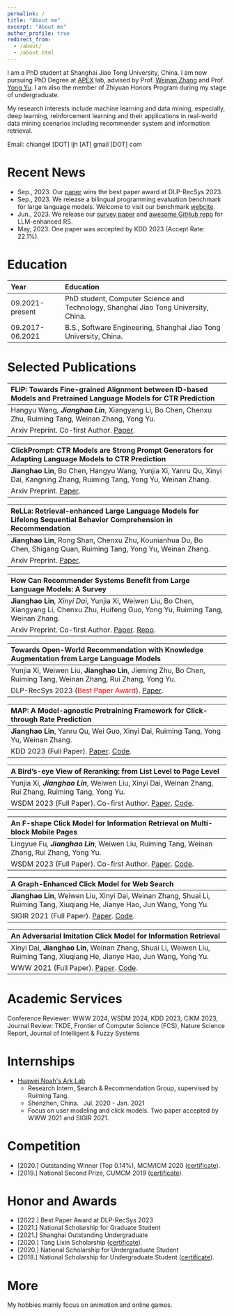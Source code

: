 ```yaml
---
permalink: /
title: "About me"
excerpt: "About me"
author_profile: true
redirect_from: 
  - /about/
  - /about.html
---
```


I am a PhD student at Shanghai Jiao Tong University, China. I am now pursuing PhD Degree at [APEX](http://apex.sjtu.edu.cn/) lab, advised by Prof. [Weinan Zhang](http://wnzhang.net) and Prof. [Yong Yu](http://apex.sjtu.edu.cn/members/yyu). I am also the member of Zhiyuan Honors Program during my stage of undergraduate.

My research interests include machine learning and data mining, especially, deep learning, reinforcement learning and their applications in real-world data mining scenarios including recommender system and information retrieval.
<!-- My research interests mainly focus on information retrieval and recommender systems. I seek to model user behaviors, better fulfill the user's information needs in online services, and debias the system to prevent it to generate harmful or offensive content. -->

Email: chiangel [DOT] ljh [AT] gmail [DOT] com

Recent News
======
- Sep., 2023. Our [paper](https://arxiv.org/abs/2306.10933) wins the best paper award at DLP-RecSys 2023. 
- Sep., 2023. We release a bilingual programming evaluation benchmark for large language models. Welcome to visit our benchmark [webcite](https://apex.sjtu.edu.cn/codeapex/).
- Jun., 2023. We release our [survey paper](https://arxiv.org/abs/2306.05817) and [awesome GitHub repo](https://github.com/CHIANGEL/Awesome-LLM-for-RecSys) for LLM-enhanced RS.
- May, 2023. One paper was accepted by KDD 2023 (Accept Rate: 22.1%).

Education
======

| Year | Education |
| :------ | :------ | 
| 09.2021-present | PhD student, Computer Science and Technology, Shanghai Jiao Tong University, China. |
| 09.2017-06.2021 | B.S., Software Engineering, Shanghai Jiao Tong University, China. |

Selected Publications
======

| **FLIP: Towards Fine-grained Alignment between ID-based Models and Pretrained Language Models for CTR Prediction** |
| :------ |  
| Hangyu Wang<sup>*</sup>, **Jianghao Lin**<sup>*</sup>, Xiangyang Li, Bo Chen, Chenxu Zhu, Ruiming Tang, Weinan Zhang, Yong Yu. |  
| Arxiv Preprint. Co-first Author. [Paper](https://arxiv.org/abs/2310.19453). 

| **ClickPrompt: CTR Models are Strong Prompt Generators for Adapting Language Models to CTR Prediction** |
| :------ |  
| **Jianghao Lin**, Bo Chen, Hangyu Wang, Yunjia Xi, Yanru Qu, Xinyi Dai, Kangning Zhang, Ruiming Tang, Yong Yu, Weinan Zhang. |  
| Arxiv Preprint. [Paper](https://arxiv.org/abs/2310.09234). 

| **ReLLa: Retrieval-enhanced Large Language Models for Lifelong Sequential Behavior Comprehension in Recommendation** |
| :------ |  
| **Jianghao Lin**, Rong Shan, Chenxu Zhu, Kounianhua Du, Bo Chen, Shigang Quan, Ruiming Tang, Yong Yu, Weinan Zhang. |  
| Arxiv Preprint. [Paper](https://arxiv.org/abs/2308.11131). 

| **How Can Recommender Systems Benefit from Large Language Models: A Survey**|
| :------ |  
| **Jianghao Lin**<sup>*</sup>, Xinyi Dai<sup>*</sup>, Yunjia Xi, Weiwen Liu, Bo Chen, Xiangyang Li, Chenxu Zhu, Huifeng Guo, Yong Yu, Ruiming Tang, Weinan Zhang. |  
| Arxiv Preprint. Co-first Author. [Paper](https://arxiv.org/abs/2306.05817). [Repo](https://github.com/CHIANGEL/Awesome-LLM-for-RecSys).

| **Towards Open-World Recommendation with Knowledge Augmentation from Large Language Models**|
| :------ |  
| Yunjia Xi, Weiwen Liu, **Jianghao Lin**, Jieming Zhu, Bo Chen, Ruiming Tang, Weinan Zhang, Rui Zhang, Yong Yu. |  
| DLP-RecSys 2023 (<font color=red>Best Paper Award</font>). [Paper](https://arxiv.org/abs/2306.10933). 

| **MAP: A Model-agnostic Pretraining Framework for Click-through Rate Prediction**|
| :------ |  
| **Jianghao Lin**, Yanru Qu, Wei Guo, Xinyi Dai, Ruiming Tang, Yong Yu, Weinan Zhang. |  
| KDD 2023 (Full Paper). [Paper](https://arxiv.org/abs/2308.01737). [Code](https://github.com/CHIANGEL/MAP-CODE).

| **A Bird’s-eye View of Reranking: from List Level to Page Level**|
| :------ |  
| Yunjia Xi<sup>*</sup>, **Jianghao Lin**<sup>*</sup>, Weiwen Liu, Xinyi Dai, Weinan Zhang, Rui Zhang, Ruiming Tang, Yong Yu. |  
| WSDM 2023 (Full Paper). Co-first Author. [Paper](https://arxiv.org/abs/2211.09303). [Code](https://github.com/YunjiaXi/Page-level-Attentional-Reranking).

| **An F-shape Click Model for Information Retrieval on Multi-block Mobile Pages**|
| :------ |  
| Lingyue Fu<sup>*</sup>, **Jianghao Lin**<sup>*</sup>, Weiwen Liu, Ruiming Tang, Weinan Zhang, Rui Zhang, Yong Yu. |  
| WSDM 2023 (Full Paper). Co-first Author. [Paper](https://arxiv.org/abs/2206.08604). [Code](https://github.com/fulingyue/F-shape-Click-Model-FSCM).

| **A Graph-Enhanced Click Model for Web Search**|
| :------ |  
| **Jianghao Lin**, Weiwen Liu, Xinyi Dai, Weinan Zhang, Shuai Li, Ruiming Tang, Xiuqiang He, Jianye Hao, Jun Wang, Yong Yu. |  
| SIGIR 2021 (Full Paper). [Paper](https://arxiv.org/abs/2206.08621). [Code](https://github.com/CHIANGEL/GraphCM).

| **An Adversarial Imitation Click Model for Information Retrieval**|
| :------ |  
| Xinyi Dai, **Jianghao Lin**, Weinan Zhang, Shuai Li, Weiwen Liu, Ruiming Tang, Xiuqiang He, Jianye Hao, Jun Wang, Yong Yu. |  
| WWW 2021 (Full Paper). [Paper](https://arxiv.org/abs/2104.06077). [Code](https://github.com/xydaisjtu/AICM).


Academic Services
======
Conference Reviewer: WWW 2024, WSDM 2024, KDD 2023, CIKM 2023, 
Journal Review: TKDE, Frontier of Computer Science (FCS), Nature Science Report, Journal of Intelligent & Fuzzy Systems


Internships
======
- [Huawei Noah's Ark Lab](http://www.noahlab.com.hk/)
  - Research Intern, Search & Recommendation Group, supervised by Ruiming Tang.
  - Shenzhen, China.&ensp; Jul. 2020 - Jan. 2021
  - Focus on user modeling and click models. Two paper accepted by WWW 2021 and SIGIR 2021.

Competition
======
- [2020.] Outstanding Winner (Top 0.14%), MCM/ICM 2020 ([certificate](https://chiangel.github.io/files/awards/2020-outstanding-winner-MCM.pdf)).
- [2019.] National Second Prize, CUMCM 2019 ([certificate](https://chiangel.github.io/files/awards/2019-national-second-prize-CUMCM.jpg)).

Honor and Awards
======
- [2022.] Best Paper Award at DLP-RecSys 2023
- [2021.] National Scholarship for Graduate Student
- [2021.] Shanghai Outstanding Undergraduate
- [2020.] Tang Lixin Scholarship ([certificate](https://chiangel.github.io/files/awards/2020-tang-lixin-scholarship.pdf)).
- [2020.] National Scholarship for Undergraduate Student
- [2018.] National Scholarship for Undergraduate Student ([certificate](https://chiangel.github.io/files/awards/2018-national-scholarship.pdf)).

More
======
My hobbies mainly focus on animation and online games.

<script type='text/javascript' id='clustrmaps' src='//cdn.clustrmaps.com/map_v2.js?cl=ffffff&w=300&t=tt&d=xr9minmU_3UiAWyACZVtcQaM-nNh_GIOK4eE9pFCvi0'></script>